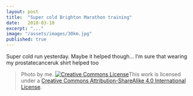 ```yaml
---
layout: post
title:  "Super cold Brighton Marathon training"
date:   2018-03-10
excerpt: "..."
image: "/assets/images/30km.jpg"
published: true
---
```


Super cold run yesterday. Maybe it helped though... I’m sure that wearing my prostatecanceruk shirt helped too

> Photo by me. <a rel="license" href="http://creativecommons.org/licenses/by-sa/4.0/"><img alt="Creative Commons License" style="border-width:0" src="https://i.creativecommons.org/l/by-sa/4.0/88x31.png" /></a>This work is licensed under a <a rel="license" href="http://creativecommons.org/licenses/by-sa/4.0/">Creative Commons Attribution-ShareAlike 4.0 International License</a>.